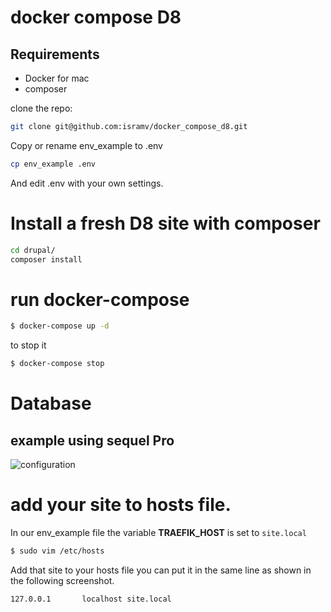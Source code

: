 # docker compose D8

## Requirements 

- Docker for mac
- composer

clone the repo:

```bash
git clone git@github.com:isramv/docker_compose_d8.git
```

Copy or rename env_example to .env

```bash
cp env_example .env
```

And edit .env with your own settings.

# Install a fresh D8 site with composer

```bash
cd drupal/
composer install
```

# run docker-compose

```bash
$ docker-compose up -d
```

to stop it
```bash
$ docker-compose stop
```

# Database

## example using sequel Pro

![configuration](https://www.evernote.com/l/Ar-v6WAoltRM0q9PH2PVg1fGoc5YspwdLEwB/image.png)

# add your site to hosts file.

In our env_example file the variable **TRAEFIK_HOST** is set to `site.local`

```bash
$ sudo vim /etc/hosts
```
Add that site to your hosts file you can put it in the same line as shown in the following screenshot.

```bash
127.0.0.1       localhost site.local
```
